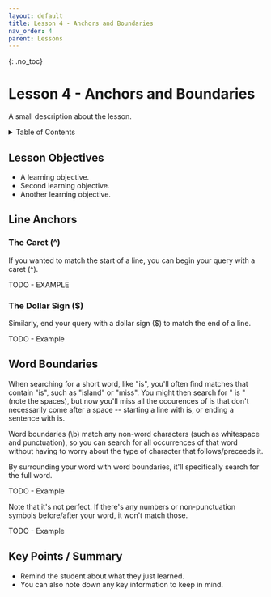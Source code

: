```yaml
---
layout: default
title: Lesson 4 - Anchors and Boundaries
nav_order: 4
parent: Lessons
---
```


{: .no_toc}  
# Lesson 4 - Anchors and Boundaries

A small description about the lesson.

<details markdown="block" class="toc">
  <summary>
    Table of Contents
  </summary>
  {: .text-delta }
- TOC
{:toc}
</details>

## Lesson Objectives
- A learning objective.
- Second learning objective.
- Another learning objective.

<!-- ## Lesson Video
The following video demonstrates each of the steps outlined below in text.

<iframe height="416" width="100%" allowfullscreen frameborder=0 src="https://echo360.ca/media/a65689c0-c35c-4f33-9c12-f0ac97883f54/public?autoplay=false&automute=false"></iframe>
[View original here.](https://echo360.ca/media/a65689c0-c35c-4f33-9c12-f0ac97883f54/public?autoplay=false&automute=false) -->

## Line Anchors

### The Caret (^)

If you wanted to match the start of a line, you can begin your query with a caret (^).

TODO - EXAMPLE

### The Dollar Sign ($)

Similarly, end your query with a dollar sign ($) to match the end of a line.

TODO - Example

## Word Boundaries

When searching for a short word, like "is", you'll often find matches that contain "is", such as "island" or "miss". You might then search for " is " (note the spaces), but now you'll miss all the occurences of is that don't necessarily come after a space -- starting a line with is, or ending a sentence with is.

Word boundaries (\b) match any non-word characters (such as whitespace and punctuation), so you can search for all occurrences of that word without having to worry about the type of character that follows/preceeds it.

By surrounding your word with word boundaries, it'll specifically search for the full word.

TODO - Example

Note that it's not perfect. If there's any numbers or non-punctuation symbols before/after your word, it won't match those.

TODO - Example


## Key Points / Summary

- Remind the student about what they just learned.
- You can also note down any key information to keep in mind.
